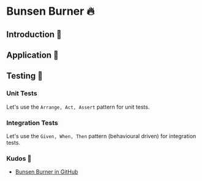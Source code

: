 # Bunsen Burner 🔥

## Introduction :dart:

## Application :tada:

## Testing :test_tube:

### Unit Tests

Let's use the `Arrange, Act, Assert` pattern for unit tests.

### Integration Tests

Let's use the `Given, When, Then` pattern (behavioural driven) for integration tests.

### Kudos :clap:

* [Bunsen Burner in GitHub](https://github.com/bmazzarol/Bunsen-Burner)